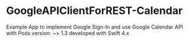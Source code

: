 # GoogleAPIClientForREST-Calendar
Example App to implement Google Sign-In and use Google Calendar API with Pods version: ~> 1.3 developed with Swift 4.x
